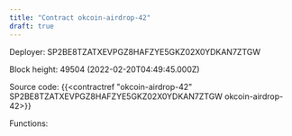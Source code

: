 ```yaml
---
title: "Contract okcoin-airdrop-42"
draft: true
---
```

Deployer: SP2BE8TZATXEVPGZ8HAFZYE5GKZ02X0YDKAN7ZTGW


 



Block height: 49504 (2022-02-20T04:49:45.000Z)

Source code: {{<contractref "okcoin-airdrop-42" SP2BE8TZATXEVPGZ8HAFZYE5GKZ02X0YDKAN7ZTGW okcoin-airdrop-42>}}

Functions:


